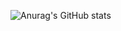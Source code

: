 ![Anurag's GitHub stats](https://github-readme-stats.vercel.app/api?username=itsthiagow&show_icons=true&theme=transparent)
